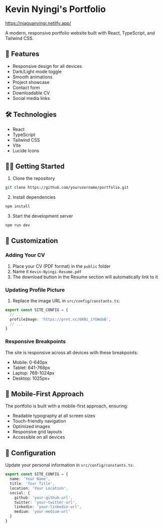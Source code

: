 # Kevin Nyingi's Portfolio

https://njaguanyingi.netlify.app/

A modern, responsive portfolio website built with React, TypeScript, and Tailwind CSS.

## 🚀 Features

- Responsive design for all devices
- Dark/Light mode toggle
- Smooth animations
- Project showcase
- Contact form
- Downloadable CV
- Social media links

## 🛠️ Technologies

- React
- TypeScript
- Tailwind CSS
- Vite
- Lucide Icons

## 🏃‍♂️ Getting Started

1. Clone the repository
```bash
git clone https://github.com/yourusername/portfolio.git
```

2. Install dependencies
```bash
npm install
```

3. Start the development server
```bash
npm run dev
```

## 📝 Customization

### Adding Your CV

1. Place your CV (PDF format) in the `public` folder
2. Name it `Kevin-Nyingi-Resume.pdf`
3. The download button in the Resume section will automatically link to it

### Updating Profile Picture

1. Replace the image URL in `src/config/constants.ts`:
```typescript
export const SITE_CONFIG = {
  // ...
  profileImage: 'https://prnt.sc/6KNi_iYGWobB',
  // ...
}
```

### Responsive Breakpoints

The site is responsive across all devices with these breakpoints:
- Mobile: 0-640px
- Tablet: 641-768px
- Laptop: 769-1024px
- Desktop: 1025px+

## 📱 Mobile-First Approach

The portfolio is built with a mobile-first approach, ensuring:
- Readable typography at all screen sizes
- Touch-friendly navigation
- Optimized images
- Responsive grid layouts
- Accessible on all devices

## 🔧 Configuration

Update your personal information in `src/config/constants.ts`:
```typescript
export const SITE_CONFIG = {
  name: 'Your Name',
  title: 'Your Title',
  location: 'Your Location',
  social: {
    github: 'your-github-url',
    twitter: 'your-twitter-url',
    linkedin: 'your-linkedin-url',
    medium: 'your-medium-url'
  }
}
```

